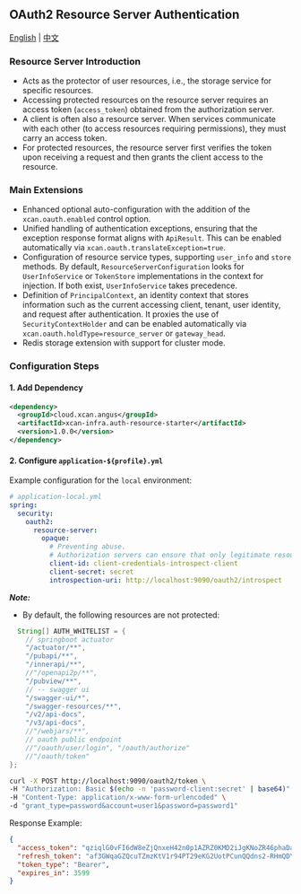 ## OAuth2 Resource Server Authentication

[English](README.md) | [中文](README_zh.md)

### Resource Server Introduction

- Acts as the protector of user resources, i.e., the storage service for specific resources.
- Accessing protected resources on the resource server requires an access token (`access_token`)
  obtained from the authorization server.
- A client is often also a resource server. When services communicate with each other (to access
  resources requiring permissions), they must carry an access token.
- For protected resources, the resource server first verifies the token upon receiving a request and
  then grants the client access to the resource.

### Main Extensions

- Enhanced optional auto-configuration with the addition of the `xcan.oauth.enabled` control option.
- Unified handling of authentication exceptions, ensuring that the exception response format aligns
  with `ApiResult`. This can be enabled automatically via `xcan.oauth.translateException=true`.
- Configuration of resource service types, supporting `user_info` and `store` methods. By
  default, `ResourceServerConfiguration` looks for `UserInfoService` or `TokenStore` implementations
  in the context for injection. If both exist, `UserInfoService` takes precedence.
- Definition of `PrincipalContext`, an identity context that stores information such as the current
  accessing client, tenant, user identity, and request after authentication. It proxies the use
  of `SecurityContextHolder` and can be enabled automatically
  via `xcan.oauth.holdType=resource_server` or `gateway_head`.
- Redis storage extension with support for cluster mode.

### Configuration Steps

#### 1. Add Dependency

```xml
<dependency>
  <groupId>cloud.xcan.angus</groupId>
  <artifactId>xcan-infra.auth-resource-starter</artifactId>
  <version>1.0.0</version>
</dependency>
```

#### 2. Configure `application-${profile}.yml`

Example configuration for the `local` environment:

```yml
# application-local.yml
spring:
  security:
    oauth2:
      resource-server:
        opaque:
          # Preventing abuse.
          # Authorization servers can ensure that only legitimate resource servers can verify tokens.
          client-id: client-credentials-introspect-client
          client-secret: secret
          introspection-uri: http://localhost:9090/oauth2/introspect
```

***Note:***

- By default, the following resources are not protected:

```java
  String[] AUTH_WHITELIST = {
    // springboot actuator
    "/actuator/**",
    "/pubapi/**",
    "/innerapi/**",
    //"/openapi2p/**",
    "/pubview/**",
    // -- swagger ui
    "/swagger-ui/*",
    "/swagger-resources/**",
    "/v2/api-docs",
    "/v3/api-docs",
    //"/webjars/**",
    // oauth public endpoint
    //"/oauth/user/login", "/oauth/authorize"
    //"/oauth/token"
};
```

```bash
curl -X POST http://localhost:9090/oauth2/token \
-H "Authorization: Basic $(echo -n 'password-client:secret' | base64)" \
-H "Content-Type: application/x-www-form-urlencoded" \
-d "grant_type=password&account=user1&password=password1"
```

Response Example:

```json
{
  "access_token": "qziqlG0vFI6dW8eZjQnxeH42n0p1AZRZ0KMD2iJgKNoZR46phaDa9ZzZXORDIhLxIN40zHXcoohv9_AqJVG1TA0JdZIMSEx6PagwZJtIk00XgVsXMjyrUZ0w9nM2j2UT",
  "refresh_token": "af3GWqaGZQcuTZmzKtV1r94PT29eKG2UotPCunQQdns2-RHmQDYW13qZwCw7SBS24OiauNwChXwc8VYPwZ1UsxgkS3CJA7IdSaEe4p9kNGjpFOw-YOX1roCfxiQN67xo",
  "token_type": "Bearer",
  "expires_in": 3599
}
```

